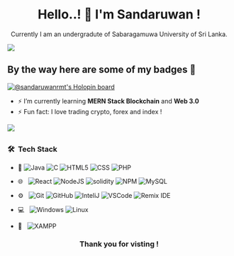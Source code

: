 <h1 align="center">Hello..! 👋 I'm Sandaruwan !</h1>
 
<center>Currently I am an undergradute of Sabaragamuwa University of Sri Lanka.</center>

<a href="https://www.youtube.com/watch?v=dQw4w9WgXcQ"><img src="https://user-images.githubusercontent.com/73097560/115834477-dbab4500-a447-11eb-908a-139a6edaec5c.gif"></a>

## By the way here are some of my badges 🚀
[![@sandaruwanrmt's Holopin board](https://holopin.me/sandaruwanrmt)](https://holopin.io/@sandaruwanrmt)

- ⚡ I’m currently learning **MERN Stack Blockchain** and **Web 3.0**
- ⚡ Fun fact: I love trading crypto, forex and index !

<a href="https://www.youtube.com/watch?v=dQw4w9WgXcQ"><img src="https://user-images.githubusercontent.com/73097560/115834477-dbab4500-a447-11eb-908a-139a6edaec5c.gif"></a>


## <h3> 🛠 &nbsp;Tech Stack</h3> 

- :space_invader:
  ![Java](https://img.shields.io/badge/Java-ED8B00?style=for-the-badge&logo=java&logoColor=white)
  ![C](https://img.shields.io/badge/C-00599C?style=for-the-badge&logo=c&logoColor=white) 
  ![HTML5](https://img.shields.io/badge/HTML5-E34F26?style=for-the-badge&logo=html5&logoColor=white)
  ![CSS](https://img.shields.io/badge/CSS-239120?&style=for-the-badge&logo=css3&logoColor=white)
  ![PHP](https://img.shields.io/badge/PHP-777BB4?style=for-the-badge&logo=php&logoColor=white) 
- 🌐 &nbsp;
  ![React](https://img.shields.io/badge/React-20232A?style=for-the-badge&logo=react&logoColor=61DAFB) 
  ![NodeJS](https://img.shields.io/badge/Node.js-339933?style=for-the-badge&logo=nodedotjs&logoColor=white)
  ![solidity](https://img.shields.io/badge/solidity-000000?style=for-the-badge&logo=solidity&logoColor=white)
  ![NPM](https://img.shields.io/badge/npm-CB3837?style=for-the-badge&logo=npm&logoColor=white)
  ![MySQL](https://img.shields.io/badge/MySQL-00000F?style=for-the-badge&logo=mysql&logoColor=white)
- ⚙️ &nbsp;
  ![Git](https://img.shields.io/badge/Git-F05032?style=for-the-badge&logo=git&logoColor=white)
  ![GitHub](https://img.shields.io/badge/GitHub-100000?style=for-the-badge&logo=github&logoColor=white)
  ![InteliJ](https://camo.githubusercontent.com/a2fdb686bf3f4bd26f142a4b60bde87647ff18e340d8251e0aea3fa551bb568e/68747470733a2f2f696d672e736869656c64732e696f2f62616467652f496e74656c6c694a494445412d3030303030302e7376673f7374796c653d666f722d7468652d6261646765266c6f676f3d696e74656c6c696a2d69646561266c6f676f436f6c6f723d7768697465)
  ![VSCode](https://img.shields.io/badge/Visual_Studio_Code-0078D4?style=for-the-badge&logo=visual%20studio%20code&logoColor=white)
  ![Remix IDE](https://img.shields.io/badge/remix-000000?style=for-the-badge&logo=RemixIDE&logoColor=white)

- 💻 &nbsp;
  ![Windows](https://img.shields.io/badge/Windows-0078D6?style=for-the-badge&logo=windows&logoColor=white)
  ![Linux](https://img.shields.io/badge/Linux-000000?style=for-the-badge&logo=linux&logoColor=white)
- 🔧 &nbsp;
  ![XAMPP](https://img.shields.io/badge/Xampp-F37623?style=for-the-badge&logo=xampp&logoColor=white)
   

<h3 align="center">Thank you for visting !</h3>
